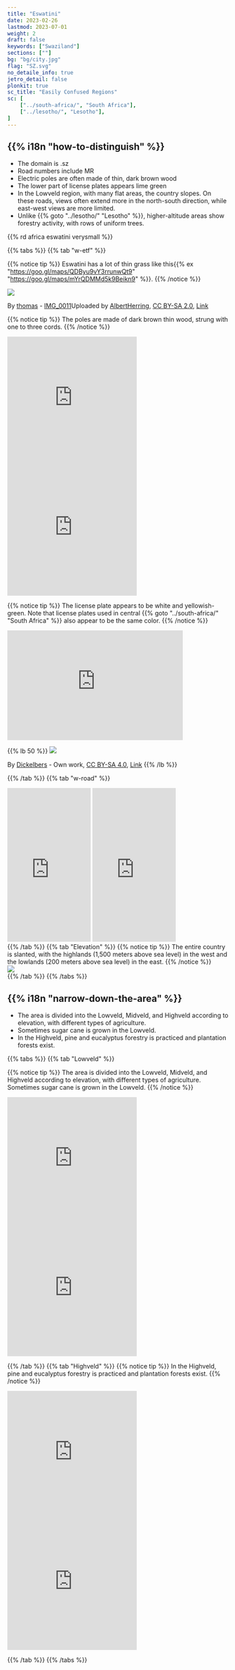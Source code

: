 ```yaml
---
title: "Eswatini"
date: 2023-02-26
lastmod: 2023-07-01
weight: 2
draft: false
keywords: ["Swaziland"]
sections: [""]
bg: "bg/city.jpg"
flag: "SZ.svg"
no_detaile_info: true
jetro_detail: false
plonkit: true
sc_title: "Easily Confused Regions"
sc: [
    ["../south-africa/", "South Africa"],
    ["../lesotho/", "Lesotho"],
]
---
```


<div class="main-desciption country-description">
    <h2 class="section-title">{{% i18n "how-to-distinguish" %}}</h2>
    <ul class="rule-list">
        <li>The domain is <span class="quiz">.sz</span></li>
        <li>Road numbers include <span class="quiz">MR</span></li>
        <li>Electric poles are often made of thin, dark brown wood</li>
        <li>The lower part of license plates appears lime green</li>
        <li class="no-evidence">In the Lowveld region, with many flat areas, the country slopes. On these roads, views often extend more in the north-south direction, while east-west views are more limited.</li>
        <li class="no-no-evidence">Unlike {{% goto "../lesotho/" "Lesotho" %}}, higher-altitude areas show forestry activity, with rows of uniform trees.</li>
    </ul>
    {{% rd africa eswatini verysmall %}}
</div>



{{% tabs %}}
{{% tab "w-etf" %}}


{{% notice tip %}}
Eswatini has a lot of thin grass like this{{% ex "https://goo.gl/maps/QDByu9vY3rrunwQt9" "https://goo.gl/maps/mYrQDMMd5k9Beikn9" %}}.
{{% /notice %}}

<div class="googlemap-if no-margin">
<p><img src="./road.png" /></p>
<p>By <a rel="nofollow" class="external text" href="https://www.flickr.com/people/96803880@N00">thomas</a> - <a rel="nofollow" class="external text" href="https://www.flickr.com/photos/blob79/7045392703/">IMG_0011</a>Uploaded by <a href="//commons.wikimedia.org/wiki/User:AlbertHerring" class="mw-redirect" title="User:AlbertHerring">AlbertHerring</a>, <a href="https://creativecommons.org/licenses/by-sa/2.0" title="Creative Commons Attribution-Share Alike 2.0">CC BY-SA 2.0</a>, <a href="https://commons.wikimedia.org/w/index.php?curid=28911719">Link</a></p>
</div>

{{% notice tip %}}
The poles are made of dark brown thin wood, strung with one to three cords.
{{% /notice %}}
<div class="googlemap-if">
<iframe src="https://www.google.com/maps/embed?pb=!4v1682821573530!6m8!1m7!1scKYowqlah7eCEnkXE76cqQ!2m2!1d-26.84151182200207!2d30.96616186490692!3f66.72130030000376!4f23.399425204274294!5f3.325193203789971" width="295" height="295" style="border:0;" allowfullscreen="" loading="lazy" referrerpolicy="no-referrer-when-downgrade"></iframe>
<iframe src="https://www.google.com/maps/embed?pb=!4v1682821665705!6m8!1m7!1stvXX7dOvI9y9u1ynHviBhQ!2m2!1d-27.02500643545952!2d31.93532396224216!3f344.43606243762974!4f12.645054239222944!5f1.655499308789675" width="295" height="295" style="border:0;" allowfullscreen="" loading="lazy" referrerpolicy="no-referrer-when-downgrade"></iframe>
</div>

{{% notice tip %}}
The license plate appears to be white and yellowish-green. Note that license plates used in central {{% goto "../south-africa/" "South Africa" %}} also appear to be the same color.
{{% /notice %}}
<div class="googlemap-if">
<iframe src="https://www.google.com/maps/embed?pb=!4v1686315521446!6m8!1m7!1sx2W_8QdSo1XWfGZuW7m0rw!2m2!1d-26.38619079032152!2d31.17023469102327!3f68.27969989031288!4f-27.929373629586024!5f3.325193203789971" width="400" height="250" style="border:0;" allowfullscreen="" loading="lazy" referrerpolicy="no-referrer-when-downgrade"></iframe>
</div>


{{% lb 50 %}}
![](2023-06-09-22-00-36.png)

By <a href="//commons.wikimedia.org/wiki/User:Dickelbers" title="User:Dickelbers">Dickelbers</a> - <span class="int-own-work" lang="en">Own work</span>, <a href="https://creativecommons.org/licenses/by-sa/4.0" title="Creative Commons Attribution-Share Alike 4.0">CC BY-SA 4.0</a>, <a href="https://commons.wikimedia.org/w/index.php?curid=45400340">Link</a>
{{% /lb %}}

{{% /tab %}}
{{% tab "w-road" %}}
<div class="googlemap-if">
<iframe src="https://www.google.com/maps/embed?pb=!4v1682440999935!6m8!1m7!1sGDfHJc0nnrpu67foDQEc1w!2m2!1d-26.84219957385132!2d30.96552003993061!3f280.6662487879977!4f6.783219719504544!5f1.8437648934603765" width="190" height="350" style="border:0;" allowfullscreen="" loading="lazy" referrerpolicy="no-referrer-when-downgrade"></iframe>
<iframe src="https://www.google.com/maps/embed?pb=!4v1682441037874!6m8!1m7!1sLs1icJ_xng-n2EKJZJFYlA!2m2!1d-26.3408159636958!2d31.97036337419647!3f111.3919554764976!4f5.79163102974762!5f1.787292836444836" width="190" height="350" style="border:0;" allowfullscreen="" loading="lazy" referrerpolicy="no-referrer-when-downgrade"></iframe>
</div>
{{% /tab %}}
{{% tab "Elevation" %}}
{{% notice tip %}}
The entire country is slanted, with the highlands (1,500 meters above sea level) in the west and the lowlands (200 meters above sea level) in the east.
{{% /notice %}}
<div class="googlemap-if">
<img src="2023-04-21-05-06-55.png">
</div>
{{% /tab %}}
{{% /tabs %}}

<div class="main-desciption area-description">
    <h2 class="section-title">{{% i18n "narrow-down-the-area" %}}</h2>
    <ul class="rule-list">
        <li>The area is divided into the Lowveld, Midveld, and Highveld according to elevation, with different types of agriculture.</li>
        <li class="no-evidence">Sometimes <span class="quiz">sugar cane</span> is grown in the Lowveld.</li>
        <li class="no-evidence">In the Highveld, pine and eucalyptus forestry is practiced and plantation forests exist.</li>
    </ul>
</div>



{{% tabs %}}
{{% tab "Lowveld" %}}

{{% notice tip %}}
The area is divided into the Lowveld, Midveld, and Highveld according to elevation, with different types of agriculture. Sometimes <span class="quiz">sugar cane</span> is grown in the Lowveld.
{{% /notice %}}
<div class="googlemap-if">
<iframe src="https://www.google.com/maps/embed?pb=!4v1682436625448!6m8!1m7!1saJY6MDzb1xARd9CzJv9kxw!2m2!1d-26.76722330154598!2d31.92291092356511!3f53.1599899823355!4f-4.437015220855059!5f2.872764259751242" width="295" height="295" style="border:0;" allowfullscreen="" loading="lazy" referrerpolicy="no-referrer-when-downgrade"></iframe>
<iframe src="https://www.google.com/maps/embed?pb=!4v1682438551149!6m8!1m7!1sDF3hfswFXEYScwkJ7fGCcg!2m2!1d-26.8343591585108!2d31.9723227159364!3f255.36907997395818!4f-11.809296463198066!5f1.455857875479618" width="295" height="295" style="border:0;" allowfullscreen="" loading="lazy" referrerpolicy="no-referrer-when-downgrade"></iframe>
</div>

{{% /tab %}}
{{% tab "Highveld" %}}
{{% notice tip %}}
In the Highveld, pine and eucalyptus forestry is practiced and plantation forests exist.
{{% /notice %}}
<div class="googlemap-if">
<iframe src="https://www.google.com/maps/embed?pb=!4v1682437918561!6m8!1m7!1su4hFvVYT2FiC5uoEuBVJpg!2m2!1d-26.99985045048718!2d31.24975573404177!3f195.39575852855015!4f4.358548636269049!5f1.5956652534074234" width="295" height="295" style="border:0;" allowfullscreen="" loading="lazy" referrerpolicy="no-referrer-when-downgrade"></iframe>
<iframe src="https://www.google.com/maps/embed?pb=!4v1682437875329!6m8!1m7!1sd8eq9WtszCHu406Awkv2yg!2m2!1d-26.59319998991595!2d30.93987315666483!3f291.904046917961!4f-8.515279937503635!5f3.3241210508286905" width="295" height="295" style="border:0;" allowfullscreen="" loading="lazy" referrerpolicy="no-referrer-when-downgrade"></iframe>
</div>

{{% /tab %}}
{{% /tabs %}}